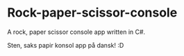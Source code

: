 # Rock-paper-scissor-console

A rock, paper scissor console app written in C#.

Sten, saks papir konsol app på dansk! :D
